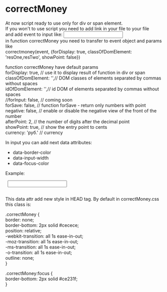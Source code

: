# correctMoney

 At now script ready to use only for div or span element.<br>
 If you won't to use script you need to add link in your file to your file <br>
 and add event to input like: <input type="text" class="correctMoney" onkeyup="correctmoney()"><br>
 in function correctMoney you need to transfer to event object and params like <br>
 correctmoney(event, {forDisplay: true, classOfDomElement: 'resOne,resTwo', showPoint: false})<br>

 function correctMoney have default params <br>
        forDisplay: true, // use it to display result of function in div or span <br>
        classOfDomElement: '',// DOM classes of elements separated by commas without spaces<br>
        idOfDomElement: '',// id DOM of elements separated by commas without spaces<br>
        //forInput: false, // coming soon<br>
        forSave: false, // function forSave - return only numbers with point<br>
        negative: false, // enable or disable the negative view of the front of the number <br>
        afterPoint: 2, // the number of digits after the decimal point<br>
        showPoint: true, // show the entry point to cents<br>
        currency: 'руб.' // currency<br>
        
<p>
 In input you can add next data attributes:
 <ul>
 <li>data-border-color</li>
 <li>data-input-width</li>
 <li>data-focus-color</li>
 </ul>
 Example: <br>
 
 <code>
 <input type="text" id="correctMoney" class="correctMoney" data-border-color="#000" data-input-width="250px" data-focus-color="red">
 </code>

 This data attr add new style in HEAD tag.
 By default in correctMoney.css this class is: 
  
  .correctMoney {<br>
    border: none;<br>
    border-bottom: 2px solid #cecece;<br>
    position: relative;<br>
    -webkit-transition: all 1s ease-in-out;<br>
    -moz-transition: all 1s ease-in-out;<br>
    -ms-transition: all 1s ease-in-out;<br>
    -o-transition: all 1s ease-in-out;<br>
    outline: none;<br>
}<br>

.correctMoney:focus {<br>
    border-bottom: 2px solid #ce231f; <br>
}<br>
   
</p>
